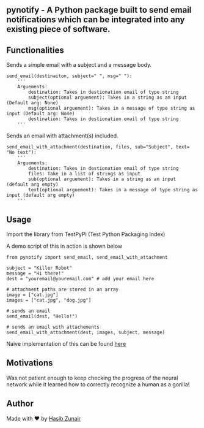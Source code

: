 ## pynotify - A Python package built to send email notifications which can be integrated into any existing piece of software.

## Functionalities

Sends a simple email with a subject and a message body.
```
send_email(destinaiton, subject=" ", msg=" "):
    '''
    Arguements:
        destination: Takes in destionation email of type string
        subject(optional arguement): Takes in a string as an input (Default arg: None)
        msg(optional arguement): Takes in a message of type string as input (Default arg: None)
        destination: Takes in destionation email of type string
    '''
```
Sends an email with attachment(s) included.
```
send_email_with_attachment(destination, files, sub="Subject", text= "No text"):
    '''
    Arguements:
        destination: Takes in destionation email of type string
        files: Take in a list of strings as input
        sub(optional arguement): Takes in a string as an input (default arg empty)
        text(optional arguement): Takes in a message of type string as input (default arg empty)
    '''
```

## Usage
Import the library from TestPyPi (Test Python Packaging Index)

A demo script of this in action is shown below
```
from pynotify import send_email, send_email_with_attachment

subject = "Killer Robot"
message = "Hi there!"
dest = "youremail@youremail.com" # add your email here

# attachment paths are stored in an array
image = ["cat.jpg"]
images = ["cat.jpg", "dog.jpg"]

# sends an email
send_email(dest, "Hello!")

# sends an email with attachements
send_email_with_attachment(dest, images, subject, message)

```

Naive implementation of this can be found [here](https://github.com/hasibzunair/neuralert)

## Motivations
Was not patient enough to keep checking the progress of the neural network while it learned how to correctly recognize a human as a gorilla!

## Author
Made with ❤️ by [Hasib Zunair](https://github.com/hasibzunair)
